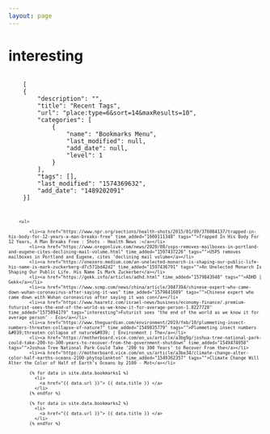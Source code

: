 ```yaml
---
layout: page
---
```

<html>
	<!--interesting-->
	<head>
		<meta http-equiv="Content-Type" content="text/html; charset=UTF-8" />
        <link rel="stylesheet" href="https://cdnjs.cloudflare.com/ajax/libs/skeleton/2.0.4/skeleton.min.css" integrity="sha512-EZLkOqwILORob+p0BXZc+Vm3RgJBOe1Iq/0fiI7r/wJgzOFZMlsqTa29UEl6v6U6gsV4uIpsNZoV32YZqrCRCQ==" crossorigin="anonymous" />
		<title>interesting</title>
	</head>
	<body>
		<h1>interesting</h1>
    <code>
    [
    {
        "description": "",
        "title": "Recent Tags",
        "url": "place:type=6&sort=14&maxResults=10",
        "categories": [
            {
                "name": "Bookmarks Menu",
                "last_modified": null,
                "add_date": null,
                "level": 1
            }
        ],
        "tags": [],
        "last_modified": "1574369632",
        "add_date": "1489202091"
    }]
    <code>

		<ul>

            <li><a href="https://www.npr.org/sections/health-shots/2015/01/09/376084137/trapped-in-his-body-for-12-years-a-man-breaks-free" time_added="1600111348" tags="">Trapped In His Body For 12 Years, A Man Breaks Free : Shots - Health News :</a></li>
            <li><a href="https://www.oregonlive.com/news/2020/08/usps-removes-mailboxes-in-portland-and-eugene-cites-declining-mail-volume.html" time_added="1597437226" tags="">USPS removes mailboxes in Portland and Eugene, cites ‘declining mail volume</a></li>
            <li><a href="https://onezero.medium.com/an-unelected-monarch-is-shaping-our-public-life-his-name-is-mark-zuckerberg-d7c571bd42d2" time_added="1597436791" tags="">An Unelected Monarch Is Shaping Our Public Life. His Name Is Mark Zuckerber</a></li>
            <li><a href="https://gekk.info/articles/adhd.html" time_added="1579843948" tags="">ADHD | Gekk</a></li>
            <li><a href="https://www.scmp.com/news/china/article/3047394/chinese-expert-who-came-down-wuhan-coronavirus-after-saying-it-was" time_added="1579841689" tags="">Chinese expert who came down with Wuhan coronavirus after saying it was con</a></li>
            <li><a href="https://www.haaretz.com/israel-news/business/economy-finance/.premium-futurist-sees-the-end-of-the-world-as-we-know-it-for-average-person-1.8227728" time_added="1575894179" tags="interesting">Futurist sees ‘the end of the world as we know it for average person’ - Eco</a></li>
            <li><a href="https://www.theguardian.com/environment/2019/feb/10/plummeting-insect-numbers-threaten-collapse-of-nature?" time_added="1549835779" tags="">Plummeting insect numbers &#039;threaten collapse of nature&#039; | Environment | The</a></li>
            <li><a href="https://motherboard.vice.com/en_us/article/a3bg9g/joshua-tree-national-park-could-take-200-to-300-years-to-recover-from-the-government-shutdown" time_added="1549474058" tags="">Joshua Tree National Park Could Take ‘200 to 300 Years’ to Recover From the</a></li>
            <li><a href="https://motherboard.vice.com/en_us/article/a3be34/climate-change-alter-color-half-earths-oceans-2100-phytoplankton" time_added="1549362357" tags="">Climate Change Will Alter the Color of Half of Earth’s Oceans by 2100 - Mot</a></li>

            {% for data in site.data.bookmarks1 %}
              <li>
                <a href="{{ data.url }}"> {{ data.title }} </a>
              </li>
            {% endfor %}
            
            {% for data in site.data.bookmarks2 %}
              <li>
                <a href="{{ data.url }}"> {{ data.title }} </a>
              </li>
            {% endfor %}
</ul>
</body>